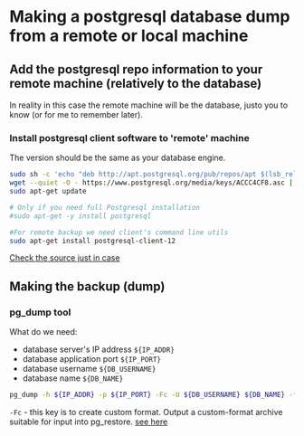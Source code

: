 # Making a postgresql database dump from a remote or local machine

## Add the postgresql repo information to your remote machine (relatively to the database)

In reality in this case the remote machine will be the database, justo you to know (or for me to remember later).

### Install postgresql client software to 'remote' machine

The version should be the same as your database engine.

```bash
sudo sh -c 'echo "deb http://apt.postgresql.org/pub/repos/apt $(lsb_release -cs)-pgdg main" > /etc/apt/sources.list.d/pgdg.list'
wget --quiet -O - https://www.postgresql.org/media/keys/ACCC4CF8.asc | sudo apt-key add -
sudo apt-get update

# Only if you need full Postgresql installation
#sudo apt-get -y install postgresql

#For remote backup we need client's command line utils
sudo apt-get install postgresql-client-12
```

[Check the source just in case](https://www.postgresql.org/download/linux/ubuntu/)

## Making the backup (dump)

### pg_dump tool

What do we need:

- database server's IP address `${IP_ADDR}`
- database application port `${IP_PORT}`
- database username `${DB_USERNAME}`
- database name `${DB_NAME}`

```bash
pg_dump -h ${IP_ADDR} -p ${IP_PORT} -Fc -U ${DB_USERNAME} ${DB_NAME} -f report_db.sql
```

`-Fc` - this key is to create custom format. Output a custom-format archive suitable for input into pg_restore. [see here](https://www.postgresql.org/docs/12/app-pgdump.**html**) 
